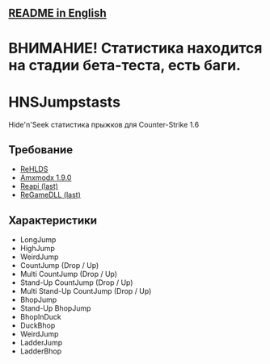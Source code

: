 ## [README in English](https://github.com/WessTorn/HNS-JumpStats/blob/main/README_ENG.md)

# ВНИМАНИЕ! Статистика находится на стадии бета-теста, есть баги.

# HNSJumpstasts

Hide'n'Seek статистика прыжков для Counter-Strike 1.6

## Требование
- [ReHLDS](https://dev-cs.ru/resources/64/)
- [Amxmodx 1.9.0](https://dev-cs.ru/resources/405/)
- [Reapi (last)](https://dev-cs.ru/resources/73/updates)
- [ReGameDLL (last)](https://dev-cs.ru/resources/67/updates)

## Характеристики
- LongJump
- HighJump
- WeirdJump
- CountJump (Drop / Up)
- Multi CountJump (Drop / Up)
- Stand-Up CountJump (Drop / Up)
- Multi Stand-Up CountJump (Drop / Up)
- BhopJump
- Stand-Up BhopJump
- BhopInDuck
- DuckBhop
- WeirdJump
- LadderJump
- LadderBhop